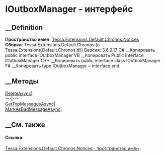 # IOutboxManager - интерфейс
##  __Definition
 **Пространство имён:**
[Tessa.Extensions.Default.Chronos.Notices](N_Tessa_Extensions_Default_Chronos_Notices.htm)  
 **Сборка:** Tessa.Extensions.Default.Chronos (в
Tessa.Extensions.Default.Chronos.dll) Версия: 3.6.0.17
C# __Копировать
     public interface IOutboxManager
VB __Копировать
     Public Interface IOutboxManager
C++ __Копировать
     public interface class IOutboxManager
F# __Копировать
     type IOutboxManager = interface end
##  __Методы
[DeleteAsync](M_Tessa_Extensions_Default_Chronos_Notices_IOutboxManager_DeleteAsync.htm)|  
---|---  
[GetTopMessagesAsync](M_Tessa_Extensions_Default_Chronos_Notices_IOutboxManager_GetTopMessagesAsync.htm)|  
[MarkAsBadMessageAsync](M_Tessa_Extensions_Default_Chronos_Notices_IOutboxManager_MarkAsBadMessageAsync.htm)|  
## __См. также
#### Ссылки
[Tessa.Extensions.Default.Chronos.Notices - пространство
имён](N_Tessa_Extensions_Default_Chronos_Notices.htm)
